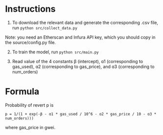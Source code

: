 # Instructions

1. To download the relevant data and generate the corresponding .csv file, run
```python src/collect_data.py```

Note: you need an Etherscan and Infura API key, which you should copy in the source/config.py file.

2. To train the model, run
```python src/main.py```

3. Read value of the 4 constants β (intercept), ɑ1 (corresponding to gas_used), ɑ2 (corresponding to gas_price), and ɑ3 (corresponding to num_orders) 

# Formula

Probability of revert p is

```
p = 1/(1 + exp(-β - ɑ1 * gas_used / 10^6 - ɑ2 * gas_price / 10 - ɑ3 * num_orders)))
```

where gas_price in gwei.
